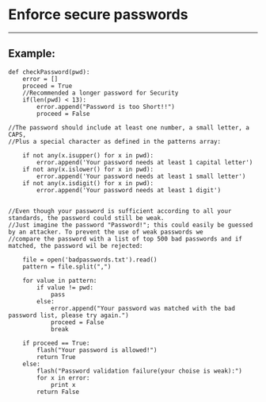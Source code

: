 # Enforce secure passwords
-------

## Example:


    def checkPassword(pwd):
    	error = []
    	proceed = True
    	//Recommended a longer password for Security
    	if(len(pwd) < 13):
        	error.append("Password is too Short!!")
        	proceed = False
    
    //The password should include at least one number, a small letter, a CAPS,
    //Plus a special character as defined in the patterns array:
    
    	if not any(x.isupper() for x in pwd):
        	error.append('Your password needs at least 1 capital letter')
    	if not any(x.islower() for x in pwd):
        	error.append('Your password needs at least 1 small letter')
    	if not any(x.isdigit() for x in pwd):
        	error.append('Your password needs at least 1 digit')

    
    //Even though your password is sufficient according to all your standards, the password could still be weak.
    //Just imagine the password "Password!"; this could easily be guessed by an attacker. To prevent the use of weak passwords we 
    //compare the password with a list of top 500 bad passwords and if matched, the password wil be rejected:

    	file = open('badpasswords.txt').read()
    	pattern = file.split(",") 

    	for value in pattern:
        	if value != pwd:
            	pass
        	else:
            	error.append("Your password was matched with the bad password list, please try again.")
            	proceed = False
            	break

    	if proceed == True:
        	flash("Your password is allowed!")
        	return True
        else:
        	flash("Password validation failure(your choise is weak):")
        	for x in error:
            	print x
        	return False